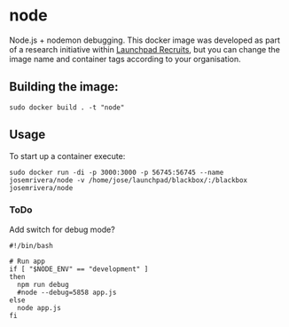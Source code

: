 # node

Node.js + nodemon debugging. This docker image was developed as part of a research initiative within [Launchpad Recruits](https://www.launchpadrecruits.com), but you can change the image name and container tags according to your organisation.

## Building the image:

```
sudo docker build . -t "node"
```

## Usage

To start up a container execute:

```
sudo docker run -di -p 3000:3000 -p 56745:56745 --name josemrivera/node -v /home/jose/launchpad/blackbox/:/blackbox josemrivera/node
```

### ToDo

Add switch for debug mode?

```
#!/bin/bash

# Run app
if [ "$NODE_ENV" == "development" ]
then
  npm run debug
  #node --debug=5858 app.js
else
  node app.js
fi
```

